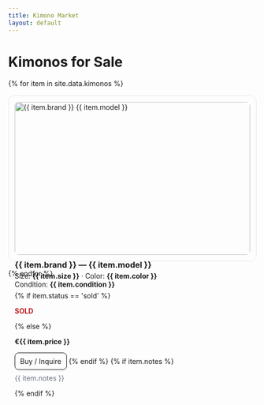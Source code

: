 ```yaml
---
title: Kimono Market
layout: default
---
```


<h1>Kimonos for Sale</h1>

<div style="display:grid;gap:16px;grid-template-columns:repeat(auto-fill,minmax(260px,1fr));">
{% for item in site.data.kimonos %}
  <article style="border:1px solid #e5e7eb;border-radius:12px;padding:12px;">
    <img src="{{ item.image | relative_url }}" alt="{{ item.brand }} {{ item.model }}" style="width:100%;height:auto;border-radius:8px;">
    <h3 style="margin:10px 0 4px 0;">{{ item.brand }} — {{ item.model }}</h3>
    <p style="margin:0 0 6px 0;">
      Size: <strong>{{ item.size }}</strong> · Color: <strong>{{ item.color }}</strong><br>
      Condition: <strong>{{ item.condition }}</strong>
    </p>
    {% if item.status == 'sold' %}
      <p style="font-weight:bold;color:#b91c1c;">SOLD</p>
    {% else %}
      <p style="font-weight:bold;">€{{ item.price }}</p>
      <a href="mailto:hello@kimono.guru?subject={{ item.brand | uri_escape }}%20{{ item.model | uri_escape }}%20({{ item.size }})" style="display:inline-block;padding:8px 10px;border:1px solid #111;border-radius:8px;text-decoration:none;">Buy / Inquire</a>
    {% endif %}
    {% if item.notes %}<p style="margin-top:8px;color:#6b7280;">{{ item.notes }}</p>{% endif %}
  </article>
{% endfor %}
</div>
